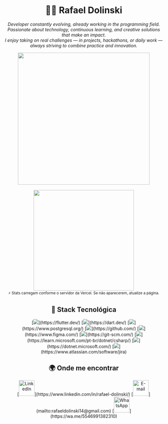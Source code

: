 <h1 align="center">👨‍💻 Rafael Dolinski</h1>
<p align="center">
  <i>
    Developer constantly evolving, already working in the programming field.<br>
    Passionate about technology, continuous learning, and creative solutions that make an impact.<br>
    I enjoy taking on real challenges — in projects, hackathons, or daily work —<br>
    always striving to combine practice and innovation.
  </i>
</p>

<div align="center">
  <picture>
    <source srcset="https://github-readme-stats.vercel.app/api?username=RafaelD0linski&show_icons=true&hide_border=true&theme=radical" media="(prefers-color-scheme: dark)" />
    <source srcset="https://github-readme-stats.vercel.app/api?username=RafaelD0linski&show_icons=true&hide_border=true&theme=default" media="(prefers-color-scheme: light), (prefers-color-scheme: no-preference)" />
    <img src="https://github-readme-stats.vercel.app/api?username=RafaelD0linski&show_icons=true&hide_border=true&theme=default" width="420" />
  </picture>
  <br><br>
  <picture>
    <source srcset="https://github-readme-stats.vercel.app/api/top-langs/?username=RafaelD0linski&layout=compact&hide_border=true&theme=radical" media="(prefers-color-scheme: dark)" />
    <source srcset="https://github-readme-stats.vercel.app/api/top-langs/?username=RafaelD0linski&layout=compact&hide_border=true&theme=default" media="(prefers-color-scheme: light), (prefers-color-scheme: no-preference)" />
    <img src="https://github-readme-stats.vercel.app/api/top-langs/?username=RafaelD0linski&layout=compact&hide_border=true&theme=default" width="320" />
  </picture>
  <br>
  <sub>⚡ Stats carregam conforme o servidor da Vercel. Se não aparecerem, atualize a página.</sub>
</div>

<h2 align="center">🧠 Stack Tecnológica</h2>
<div align="center">
  [<img src="https://skillicons.dev/icons?i=flutter" />](https://flutter.dev/)
  [<img src="https://skillicons.dev/icons?i=dart" />](https://dart.dev/)
  [<img src="https://skillicons.dev/icons?i=postgresql" />](https://www.postgresql.org/)
  [<img src="https://skillicons.dev/icons?i=github" />](https://github.com/)
  [<img src="https://skillicons.dev/icons?i=figma" />](https://www.figma.com/)
  [<img src="https://skillicons.dev/icons?i=git" />](https://git-scm.com/)
  [<img src="https://skillicons.dev/icons?i=cs" />](https://learn.microsoft.com/pt-br/dotnet/csharp/)
  [<img src="https://skillicons.dev/icons?i=dotnet" />](https://dotnet.microsoft.com/)
  [<img src="https://skillicons.dev/icons?i=jira" />](https://www.atlassian.com/software/jira)
</div>

<h2 align="center">🌍 Onde me encontrar</h2>
<div align="center">
  [<img src="https://skillicons.dev/icons?i=linkedin" height="50" alt="LinkedIn" />](https://www.linkedin.com/in/rafael-dolinski/) 
  [<img src="https://skillicons.dev/icons?i=gmail" height="50" alt="E-mail" />](mailto:rafaeldolinski14@gmail.com) 
  [<img src="https://cdn.simpleicons.org/whatsapp/25D366" height="50" alt="WhatsApp" />](https://wa.me/5546991382310) 
</div>
